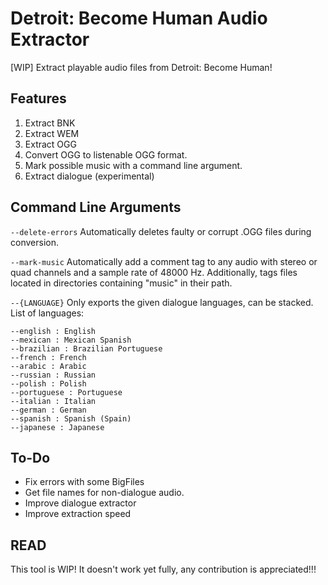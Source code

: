 # Detroit: Become Human Audio Extractor
[WIP] Extract playable audio files from Detroit: Become Human!

## Features
1. Extract BNK
2. Extract WEM
3. Extract OGG
4. Convert OGG to listenable OGG format.
5. Mark possible music with a command line argument.
6. Extract dialogue (experimental)

## Command Line Arguments
`--delete-errors`
Automatically deletes faulty or corrupt .OGG files during conversion.

`--mark-music`
Automatically add a comment tag to any audio with stereo or quad channels and a sample rate of 48000 Hz. Additionally, tags files located in directories containing "music" in their path.

`--{LANGUAGE}`
Only exports the given dialogue languages, can be stacked. 
List of languages:

```
--english : English
--mexican : Mexican Spanish
--brazilian : Brazilian Portuguese
--french : French
--arabic : Arabic
--russian : Russian
--polish : Polish
--portuguese : Portuguese
--italian : Italian
--german : German
--spanish : Spanish (Spain)
--japanese : Japanese
```
## To-Do
- Fix errors with some BigFiles
- Get file names for non-dialogue audio.
- Improve dialogue extractor
- Improve extraction speed
  
## READ
This tool is WIP! It doesn't work yet fully, any contribution is appreciated!!!
